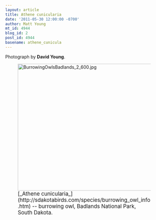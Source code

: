 ```yaml
---
layout: article
title: Athene cunicularia
date: '2011-05-30 12:00:00 -0700'
author: Matt Young
mt_id: 4944
blog_id: 2
post_id: 4944
basename: athene_cunicula
---
```

Photograph by **David Young**.

<figure>
<img src="http://pandasthumb.org/archives/2011/04/18/BurrowingOwlsBadlands_2_600.jpg" alt="BurrowingOwlsBadlands_2_600.jpg" width="601" height="405" />
<figcaption markdown="span">
<big>[_Athene cunicularia_](http://sdakotabirds.com/species/burrowing_owl_info.htm) -- burrowing owl, Badlands National Park, South Dakota.</big>

</figcaption>
</figure>
